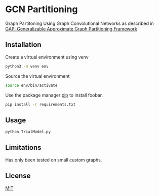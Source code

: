 # GCN Partitioning
Graph Partitoning Using Graph Convolutional Networks as described in [GAP: Generalizable Approximate Graph Partitioning Framework](https://arxiv.org/abs/1903.00614) 

## Installation
Create a virtual environment using venv

```bash
python3 -m venv env
```

Source the virtual environment

```bash
source env/bin/activate
```

Use the package manager [pip](https://pip.pypa.io/en/stable/) to install foobar.

```bash
pip install -r requirements.txt
```

## Usage
```bash
python TrialModel.py
```
## Limitations
Has only been tested on small custom graphs.

## License
[MIT](https://choosealicense.com/licenses/mit/)
